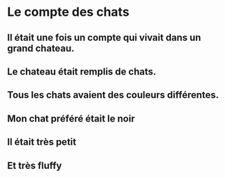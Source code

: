 # Le compte des chats

## Il était une fois un compte qui vivait dans un grand chateau.

## Le chateau était remplis de chats.

## Tous les chats avaient des couleurs différentes.

## Mon chat préféré était le noir   

## Il était très petit 

## Et très fluffy

